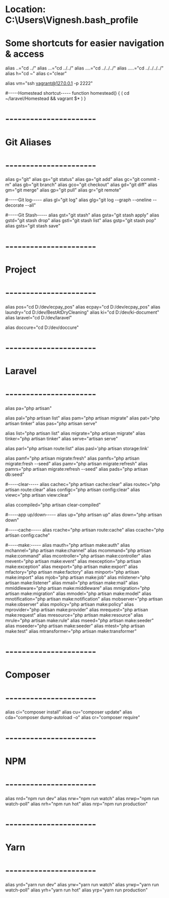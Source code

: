 # Location: C:\Users\Vignesh\.bash_profile

# Some shortcuts for easier navigation & access
alias ..="cd ../"
alias ...="cd ../../"
alias ....="cd ../../../"
alias .....="cd ../../../../"
alias h="cd ~"
alias c="clear"

alias vm="ssh vagrant@127.0.0.1 -p 2222"

#-----Homestead shortcut-----
function homestead() {
    ( cd ~/laravel/Homestead && vagrant $* )
}


# ----------------------
# Git Aliases
# ----------------------
alias g="git"
alias gs="git status"
alias ga="git add"
alias gc="git commit -m"
alias gb="git branch"
alias gco="git checkout"
alias gd="git diff"
alias gm="git merge"
alias gp="git pull"
alias gr="git remote"

#-----Git log-----
alias gl="git log"
alias glg="git log --graph --oneline --decorate --all"

#-----Git Stash-----
alias gst="git stash"
alias gsta="git stash apply"
alias gstd="git stash drop"
alias gstl="git stash list"
alias gstp="git stash pop"
alias gsts="git stash save"


# ----------------------
# Project
# ----------------------
alias pos="cd D:/dev/ecpay_pos"
alias ecpay="cd D:/dev/ecpay_pos"
alias laundry="cd D:/dev/BestAtDryCleaning"
alias ki="cd D:/dev/ki-document"
alias laravel="cd D:/dev/laravel"

alias doccure="cd D:/dev/doccure"

# ----------------------
# Laravel
# ----------------------
alias pa="php artisan"

alias pal="php artisan list"
alias pam="php artisan migrate"
alias pat="php artisan tinker"
alias pas="php artisan serve"

alias list="php artisan list"
alias migrate="php artisan migrate"
alias tinker="php artisan tinker"
alias serve="artisan serve"

alias parl="php artisan route:list"
alias pasl='php artisan storage:link'

alias pamf="php artisan migrate:fresh"
alias pamfs="php artisan migrate:fresh --seed"
alias pamr="php artisan migrate:refresh"
alias pamrs="php artisan migrate:refresh --seed"
alias pads="php artisan db:seed"

#-----clear-----
alias cachec="php artisan cache:clear"
alias routec="php artisan route:clear"
alias configc="php artisan config:clear"
alias viewc="php artisan view:clear"

alias ccompiled="php artisan clear-compiled"

#-----app up/down-----
alias up="php artisan up"
alias down="php artisan down"

#-----cache-----
alias rcache="php artisan route:cache"
alias ccache="php artisan config:cache"

#-----make:-----
alias mauth="php artisan make:auth"
alias mchannel="php artisan make:channel"
alias mcommand="php artisan make:command"
alias mcontroller="php artisan make:controller"
alias mevent="php artisan make:event"
alias mexception="php artisan make:exception"
alias mexport="php artisan make:export"
alias mfactory="php artisan make:factory"
alias minport="php artisan make:import"
alias mjob="php artisan make:job"
alias mlistener="php artisan make:listener"
alias mmail="php artisan make:mail"
alias mmiddleware="php artisan make:middleware"
alias mmigration="php artisan make:migration"
alias mmodel="php artisan make:model"
alias mnotification="php artisan make:notification"
alias mobserver="php artisan make:observer"
alias mpolicy="php artisan make:policy"
alias mprovider="php artisan make:provider"
alias mrequest="php artisan make:request"
alias mresource="php artisan make:resource"
alias mrule="php artisan make:rule"
alias mseed="php artisan make:seeder"
alias mseeder="php artisan make:seeder"
alias mtest="php artisan make:test"
alias mtransformer="php artisan make:transformer"


# ----------------------
# Composer
# ----------------------
alias ci="composer install"
alias cu="composer update"
alias cda="composer dump-autoload -o"
alias cr="composer require"


# ----------------------
# NPM
# ----------------------
alias nrd="npm run dev"
alias nrw="npm run watch"
alias nrwp="npm run watch-poll"
alias nrh="npm run hot"
alias nrp="npm run production"


# ----------------------
# Yarn
# ----------------------
alias yrd="yarn run dev"
alias yrw="yarn run watch"
alias yrwp="yarn run watch-poll"
alias yrh="yarn run hot"
alias yrp="yarn run production"
